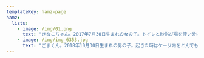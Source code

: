 ```yaml
---
templateKey: hamz-page
hamz:
  lists:
    - image: /img/01.png
      text: "きなこちゃん。2017年7月30日生まれの女の子。トイレと砂浴び場を使い分けることができるめちゃめちゃ賢い子です✨性格はおっとりしてます\U0001F439時々らっこ食いをさせてくれます、その姿がとても可愛い笑"
    - image: /img/img_6353.jpg
      text: "ごまくん。2018年10月30日生まれの男の子。起きた時はケージ内をとんでもないスピードで駆け巡るぐらい元気で、やんちゃな子です\U0001F439見てて楽しいはむちゃんです✨"
---
```


